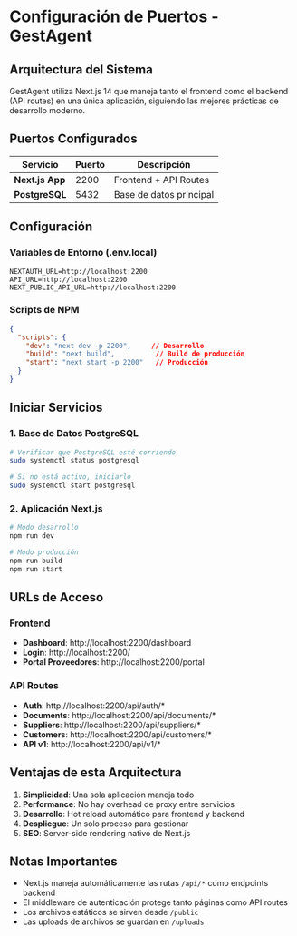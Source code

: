 # Configuración de Puertos - GestAgent

## Arquitectura del Sistema

GestAgent utiliza Next.js 14 que maneja tanto el frontend como el backend (API routes) en una única aplicación, siguiendo las mejores prácticas de desarrollo moderno.

## Puertos Configurados

| Servicio | Puerto | Descripción |
|----------|--------|-------------|
| **Next.js App** | 2200 | Frontend + API Routes |
| **PostgreSQL** | 5432 | Base de datos principal |

## Configuración

### Variables de Entorno (.env.local)
```env
NEXTAUTH_URL=http://localhost:2200
API_URL=http://localhost:2200
NEXT_PUBLIC_API_URL=http://localhost:2200
```

### Scripts de NPM
```json
{
  "scripts": {
    "dev": "next dev -p 2200",     // Desarrollo
    "build": "next build",          // Build de producción
    "start": "next start -p 2200"   // Producción
  }
}
```

## Iniciar Servicios

### 1. Base de Datos PostgreSQL
```bash
# Verificar que PostgreSQL esté corriendo
sudo systemctl status postgresql

# Si no está activo, iniciarlo
sudo systemctl start postgresql
```

### 2. Aplicación Next.js
```bash
# Modo desarrollo
npm run dev

# Modo producción
npm run build
npm run start
```

## URLs de Acceso

### Frontend
- **Dashboard**: http://localhost:2200/dashboard
- **Login**: http://localhost:2200/
- **Portal Proveedores**: http://localhost:2200/portal

### API Routes
- **Auth**: http://localhost:2200/api/auth/*
- **Documents**: http://localhost:2200/api/documents/*
- **Suppliers**: http://localhost:2200/api/suppliers/*
- **Customers**: http://localhost:2200/api/customers/*
- **API v1**: http://localhost:2200/api/v1/*

## Ventajas de esta Arquitectura

1. **Simplicidad**: Una sola aplicación maneja todo
2. **Performance**: No hay overhead de proxy entre servicios
3. **Desarrollo**: Hot reload automático para frontend y backend
4. **Despliegue**: Un solo proceso para gestionar
5. **SEO**: Server-side rendering nativo de Next.js

## Notas Importantes

- Next.js maneja automáticamente las rutas `/api/*` como endpoints backend
- El middleware de autenticación protege tanto páginas como API routes
- Los archivos estáticos se sirven desde `/public`
- Las uploads de archivos se guardan en `/uploads`